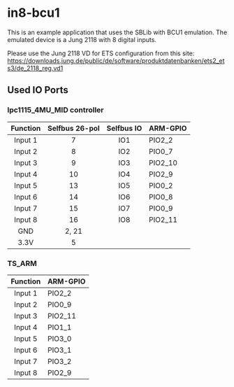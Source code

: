 # in8-bcu1

This is an example application that uses the SBLib with BCU1 emulation.
The emulated device is a Jung 2118 with 8 digital inputs.

Please use the Jung 2118 VD for ETS configuration from this site:
https://downloads.jung.de/public/de/software/produktdatenbanken/ets2_ets3/de_2118_reg.vd1

## Used IO Ports

### lpc1115_4MU_MID controller
| Function | Selfbus 26-pol | Selfbus IO | ARM-GPIO |
|:--------:|:--------------:|:----------:|----------|
| Input 1  |       7        |    IO1     | PIO2_2   |
| Input 2  |       8        |    IO2     | PIO0_7   |
| Input 3  |       9        |    IO3     | PIO2_10  |
| Input 4  |       10       |    IO4     | PIO2_9   |
| Input 5  |       13       |    IO5     | PIO0_2   |
| Input 6  |       14       |    IO6     | PIO0_8   |
| Input 7  |       15       |    IO7     | PIO0_9   |
| Input 8  |       16       |    IO8     | PIO2_11  |
|   GND    |     2, 21      |            |          |
|   3.3V   |       5        |            |          |

### TS_ARM
| Function | ARM-GPIO |
|:--------:|----------|
| Input 1  | PIO2_2   |
| Input 2  | PIO0_9   |
| Input 3  | PIO2_11  |
| Input 4  | PIO1_1   |
| Input 5  | PIO3_0   |
| Input 6  | PIO3_1   |
| Input 7  | PIO3_2   |
| Input 8  | PIO2_9   |
